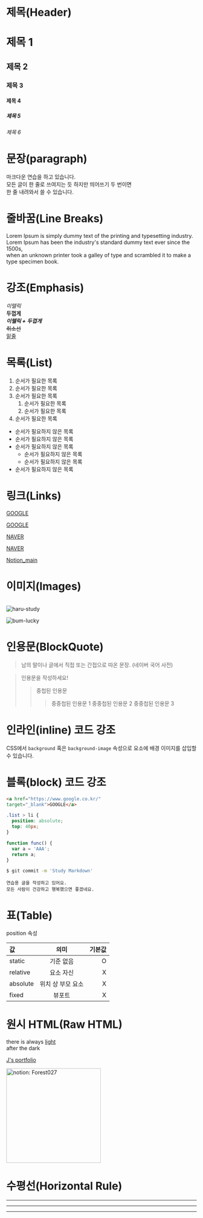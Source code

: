 # 제목(Header)

# 제목 1
## 제목 2
### 제목 3
#### 제목 4
##### 제목 5
###### 제목 6

# 문장(paragraph)

마크다운 연습을 하고 있습니다.  
모든 글이 한 줄로 쓰여지는 듯 하지만 띄어쓰기 두 번이면  
한 줄 내려와서 쓸 수 있습니다.

# 줄바꿈(Line Breaks)

Lorem Ipsum is simply dummy text of the printing and typesetting industry.  
Lorem Ipsum has been the industry's standard dummy text ever since the 1500s,<br/>
when an unknown printer took a galley of type and scrambled it to make a type specimen book.

# 강조(Emphasis)

_이텔릭_  
**두껍게**  
**_이텔릭 + 두껍게_**  
~~취소선~~  
<u>밑줄</u>

# 목록(List)

1. 순서가 필요한 목록
1. 순서가 필요한 목록
1. 순서가 필요한 목록
    1. 순서가 필요한 목록
    1. 순서가 필요한 목록
1. 순서가 필요한 목록

- 순서가 필요하지 않은 목록
- 순서가 필요하지 않은 목록
- 순서가 필요하지 않은 목록
    - 순서가 필요하지 않은 목록
    - 순서가 필요하지 않은 목록
- 순서가 필요하지 않은 목록

# 링크(Links)

<a href="https://google.com">GOOGLE</a>

[GOOGLE](https://google.com)

<a href="https://naver.com" 
title:="NAVER로 이동!">NAVER</a>

[NAVER](https://naver.com "NAVER로 이동!")

[Notion_main](<https://www.notion.so/forest027/UIUX-1739e4fb770180299b31fd99c708d77e?pvs=4>)

# 이미지(Images)

![]()

![haru-study](https://github.com/user-attachments/assets/a22d5f44-c4df-4cbe-b82b-397afe7c9571)

![bum-lucky](https://github.com/user-attachments/assets/fd5823d4-3de0-41da-8f8f-640f7f21c669)

# 인용문(BlockQuote)

> 남의 말이나 글에서 직접 또는 간접으로 따온 문장.
> (네이버 국어 사전)

> 인용문을 작성하세요!
>> 중첩된 인용문
>>> 중중첩된 인용문 1
>>> 중중첩된 인용문 2
>>> 중중첩된 인용문 3

# 인라인(inline) 코드 강조

CSS에서 `background` 혹은
`background-image` 속성으로 요소에
배경 이미지를 삽입할 수 있습니다.

# 블록(block) 코드 강조

```html
<a href="https://www.google.co.kr/"
target="_blank">GOOGLE</a>
```

```css
.list > li {
  position: absolute;
  top: 40px;
}
```

```javascript
function func() {
  var a = 'AAA';
  return a;
}
```

```bash
$ git commit -m 'Study Markdown'
```

```plaintext
연습용 글을 작성하고 있어요.
모든 사람이 건강하고 행복했으면 좋겠네요.
```

# 표(Table)

position 속성

값 | 의미 | 기본값
:--|:--:|--:
static | 기준 없음 | O
relative | 요소 자신 | X
absolute | 위치 상 부모 요소 | X
fixed | 뷰포트 | X

# 원시 HTML(Raw HTML)

there is always <span style="text-decoration: underline;">light</span><br/>
after the dark

<a href="https://forest027.notion.site/J-s-Portfolio-1ce9e4fb770180918fb1ed92603778fb"
title="portfolio로 이동!"
target="_blank">J's portfolio</a>

<img width="250" src="https://github.com/user-attachments/assets/da2578ec-2d2a-4602-80b7-1c780dbda361" alt="notion: Forest027" />

# 수평선(Horizontal Rule)

---

***

___
